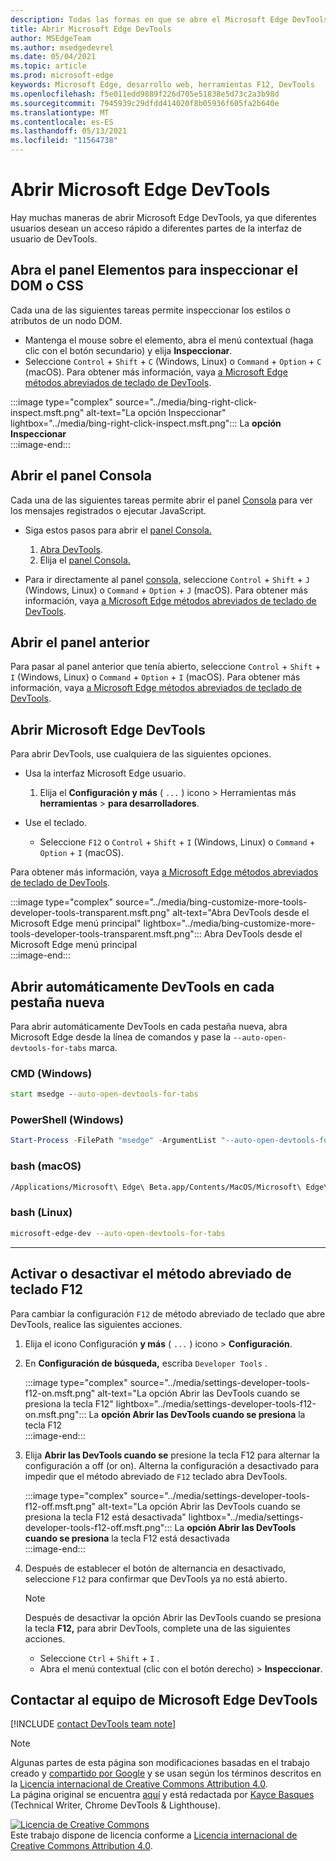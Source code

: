 ```yaml
---
description: Todas las formas en que se abre el Microsoft Edge DevTools.
title: Abrir Microsoft Edge DevTools
author: MSEdgeTeam
ms.author: msedgedevrel
ms.date: 05/04/2021
ms.topic: article
ms.prod: microsoft-edge
keywords: Microsoft Edge, desarrollo web, herramientas F12, DevTools
ms.openlocfilehash: f5e011edd9889f226d705e51838e5d73c2a3b98d
ms.sourcegitcommit: 7945939c29dfdd414020f8b05936f605fa2b640e
ms.translationtype: MT
ms.contentlocale: es-ES
ms.lasthandoff: 05/13/2021
ms.locfileid: "11564738"
---
```

<!-- Copyright Kayce Basques 

   Licensed under the Apache License, Version 2.0 (the "License");
   you may not use this file except in compliance with the License.
   You may obtain a copy of the License at

       https://www.apache.org/licenses/LICENSE-2.0

   Unless required by applicable law or agreed to in writing, software
   distributed under the License is distributed on an "AS IS" BASIS,
   WITHOUT WARRANTIES OR CONDITIONS OF ANY KIND, either express or implied.
   See the License for the specific language governing permissions and
   limitations under the License. -->
# <a name="open-microsoft-edge-devtools"></a>Abrir Microsoft Edge DevTools  

Hay muchas maneras de abrir Microsoft Edge DevTools, ya que diferentes usuarios desean un acceso rápido a diferentes partes de la interfaz de usuario de DevTools.  

## <a name="open-the-elements-panel-to-inspect-the-dom-or-css"></a>Abra el panel Elementos para inspeccionar el DOM o CSS  

Cada una de las siguientes tareas permite inspeccionar los estilos o atributos de un nodo DOM.

*   Mantenga el mouse sobre el elemento, abra el menú contextual \(haga clic con el botón secundario\) y elija **Inspeccionar**.  
*   Seleccione `Control` + `Shift` + `C` \(Windows, Linux\) o `Command` + `Option` + `C` \(macOS\).  Para obtener más información, vaya [a Microsoft Edge métodos abreviados de teclado de DevTools][DevtoolsShortcutsIndex].  

:::image type="complex" source="../media/bing-right-click-inspect.msft.png" alt-text="La opción Inspeccionar" lightbox="../media/bing-right-click-inspect.msft.png":::
   La **opción Inspeccionar**  
:::image-end:::  

<!--Navigate to [Get Started With Viewing And Changing CSS][GetStartedCSS].  -->  

## <a name="open-the-console-panel"></a>Abrir el panel Consola  

Cada una de las siguientes tareas permite abrir el panel [Consola][DevtoolsConsoleIndex] para ver los mensajes registrados o ejecutar JavaScript.  

*   Siga estos pasos para abrir el [panel Consola.][DevtoolsConsoleIndex]  
    
    1.  [Abra DevTools](#open-microsoft-edge-devtools).  
    1.  Elija el [panel Consola.][DevtoolsConsoleIndex]  

*   Para ir directamente al panel [consola,][DevtoolsConsoleIndex] seleccione `Control` + `Shift` + `J` \(Windows, Linux\) o `Command` + `Option` + `J` \(macOS\).  Para obtener más información, vaya [a Microsoft Edge métodos abreviados de teclado de DevTools][DevtoolsShortcutsIndex].  

<!--Navigate to [Get Started With The Console][ConsoleGetStarted].  -->

## <a name="open-the-previous-panel"></a>Abrir el panel anterior  

Para pasar al panel anterior que tenía abierto, seleccione `Control` + `Shift` + `I` \(Windows, Linux\) o `Command` + `Option` + `I` \(macOS\).  Para obtener más información, vaya [a Microsoft Edge métodos abreviados de teclado de DevTools][DevtoolsShortcutsIndex].  

## <a name="open-microsoft-edge-devtools"></a>Abrir Microsoft Edge DevTools  

Para abrir DevTools, use cualquiera de las siguientes opciones.  

*   Usa la interfaz Microsoft Edge usuario.  
    
    1.  Elija el **Configuración y más** \( `...` \) icono > Herramientas más **herramientas**  >   **para desarrolladores**.  
    
*   Use el teclado.  
    *   Seleccione `F12` o `Control` + `Shift` + `I` \(Windows, Linux\) o `Command` + `Option` + `I` \(macOS\).  

Para obtener más información, vaya [a Microsoft Edge métodos abreviados de teclado de DevTools][DevtoolsShortcutsIndex].  

:::image type="complex" source="../media/bing-customize-more-tools-developer-tools-transparent.msft.png" alt-text="Abra DevTools desde el Microsoft Edge menú principal" lightbox="../media/bing-customize-more-tools-developer-tools-transparent.msft.png":::
   Abra DevTools desde el Microsoft Edge menú principal  
:::image-end:::  

## <a name="auto-open-devtools-on-every-new-tab"></a>Abrir automáticamente DevTools en cada pestaña nueva  

Para abrir automáticamente DevTools en cada pestaña nueva, abra Microsoft Edge desde la línea de comandos y pase la `--auto-open-devtools-for-tabs` marca.  

### [<a name="cmd-windows"></a>CMD (Windows)](#tab/cmd-Windows/)  

<a id="auto-open-devtools-command-line"></a>  

```cmd
start msedge --auto-open-devtools-for-tabs
```  

### [<a name="powershell-windows"></a>PowerShell (Windows)](#tab/powershell-Windows/)  

<a id="auto-open-devtools-command-line"></a>  

```powershell
Start-Process -FilePath "msedge" -ArgumentList "--auto-open-devtools-for-tabs"
```  

### [<a name="bash-macos"></a>bash (macOS)](#tab/bash-macos/)  

<a id="auto-open-devtools-command-line"></a>  

```bash
/Applications/Microsoft\ Edge\ Beta.app/Contents/MacOS/Microsoft\ Edge\ Beta --auto-open-devtools-for-tabs
```  

### [<a name="bash-linux"></a>bash (Linux)](#tab/bash-linux/)  

<a id="auto-open-devtools-command-line"></a>  

```bash
microsoft-edge-dev --auto-open-devtools-for-tabs
```  

* * *  

## <a name="toggle-the-f12-keyboard-shortcut-on-or-off"></a>Activar o desactivar el método abreviado de teclado F12  

Para cambiar la configuración `F12` de método abreviado de teclado que abre DevTools, realice las siguientes acciones.  

1.  Elija el icono Configuración **y más** \( `...` \) icono > **Configuración**.  
1.  En **Configuración de búsqueda,** escriba `Developer Tools` .  
    
    :::image type="complex" source="../media/settings-developer-tools-f12-on.msft.png" alt-text="La opción Abrir las DevTools cuando se presiona la tecla F12" lightbox="../media/settings-developer-tools-f12-on.msft.png":::
       La **opción Abrir las DevTools cuando se presiona** la tecla F12  
    :::image-end:::  
    
1.  Elija **Abrir las DevTools cuando se** presione la tecla F12 para alternar la configuración a off \(or on\).  Alterna la configuración a desactivado para impedir que el método abreviado de `F12` teclado abra DevTools.  
    
    :::image type="complex" source="../media/settings-developer-tools-f12-off.msft.png" alt-text="La opción Abrir las DevTools cuando se presiona la tecla F12 está desactivada" lightbox="../media/settings-developer-tools-f12-off.msft.png":::
       La **opción Abrir las DevTools cuando se presiona** la tecla F12 está desactivada  
    :::image-end:::  
    
1.  Después de establecer el botón de alternancia en desactivado, seleccione `F12` para confirmar que DevTools ya no está abierto.  
    
    > [!NOTE]
    > Después de desactivar la opción Abrir las DevTools cuando se presiona la tecla **F12,** para abrir DevTools, complete una de las siguientes acciones.  
    > 
    > *   Seleccione `Ctrl` + `Shift` + `I` .  
    > *   Abra el menú contextual \(clic con el botón derecho\) > **Inspeccionar**.  
    
## <a name="getting-in-touch-with-the-microsoft-edge-devtools-team"></a>Contactar al equipo de Microsoft Edge DevTools  

[!INCLUDE [contact DevTools team note](../includes/contact-devtools-team-note.md)]  

<!-- links -->  

[DevtoolsConsoleIndex]: ../console/index.md "Descripción general de la consola | Microsoft Docs"  
[DevtoolsShortcutsIndex]: ../shortcuts/index.md "Microsoft Edge Métodos abreviados de teclado de DevTools | Microsoft Docs"  

<!--[ConsoleGetStarted]: /microsoft-edge/devtools-guide-chromium/console/get-started ""  -->  
<!--[GetStartedCSS]: /microsoft-edge/devtools-guide-chromium/css "CSS"  -->

> [!NOTE]
> Algunas partes de esta página son modificaciones basadas en el trabajo creado y [compartido por Google][GoogleSitePolicies] y se usan según los términos descritos en la [Licencia internacional de Creative Commons Attribution 4.0][CCA4IL].  
> La página original se encuentra [aquí](https://developers.google.com/web/tools/chrome-devtools/open) y está redactada por [Kayce Basques][KayceBasques] \(Technical Writer, Chrome DevTools \& Lighthouse\).  

[![Licencia de Creative Commons][CCby4Image]][CCA4IL]  
Este trabajo dispone de licencia conforme a [Licencia internacional de Creative Commons Attribution 4.0][CCA4IL].  

[CCA4IL]: https://creativecommons.org/licenses/by/4.0  
[CCby4Image]: https://i.creativecommons.org/l/by/4.0/88x31.png  
[GoogleSitePolicies]: https://developers.google.com/terms/site-policies  
[KayceBasques]: https://developers.google.com/web/resources/contributors#kayce-basques  
